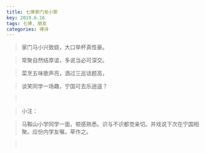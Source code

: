 ```yaml
---
title: 七律家门发小聚
key: 2019.6.16
tags: 七律, 朋友
categories: 律诗
---
```


<blockquote class="blockquote-center">家门马小兴致娆，大口举杯真性豪。
</blockquote>
<blockquote class="blockquote-center">常聚自然结厚谊，多说当必可深交。
</blockquote>
<blockquote class="blockquote-center">菜烹五味歌声亮，酒过三巡话题高，
</blockquote>
<blockquote class="blockquote-center">谈笑同学一场趣，宁国可去乐逍遥？
</blockquote>
<blockquote class="blockquote-center"></br>
</blockquote>
<blockquote class="blockquote-center">小注：
</blockquote>
<blockquote class="blockquote-center">马鞍山小学同学一面，顿感熟悉。识与不识都觉亲切。并戏说下次在宁国相聚。应份内学友嘱，草作之。
</blockquote>
<blockquote class="blockquote-center"></br>
</blockquote>
